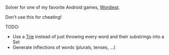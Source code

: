 Solver for one of my favorite Android games, [Wordiest](https://play.google.com/store/apps/details?id=com.concreterose.wordiest).

Don't use this for cheating!

TODO:

- Use a [Trie](http://en.wikipedia.org/wiki/Trie) instead of just throwing every word and their substrings into a Set
- Generate inflections of words (plurals, tenses, ...)

